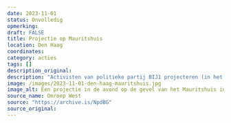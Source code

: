 ```yaml
---
date: 2023-11-01
status: Onvolledig
opmerking: 
draft: FALSE
title: Projectie op Mauritshuis
location: Den Haag
coordinates: 
category: acties
tags: []
description_original: 
description: "Activisten van politieke partij BIJ1 projecteren (in het Engels) de boodschap: 'Van de rivier tot aan de zee, Palestina zal vrij zijn' op het Mauritshuis in Den Haag. "
image: /images/2023-11-01-den-haag-mauritshuis.jpg
image_alt: Een projectie in de avond op de gevel van het Mauritshuis in Den Haag. De geprojecteerde tekst is 'from the river to the sea, Palestine will be free'.
source_name: Omroep West
source: "https://archive.is/NpdBG"
source_original: 
---
```

